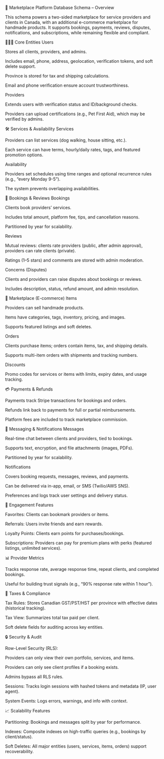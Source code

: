 📘 Marketplace Platform Database Schema – Overview

This schema powers a two-sided marketplace for service providers and clients in Canada, with an additional e-commerce marketplace for handmade products. It supports bookings, payments, reviews, disputes, notifications, and subscriptions, while remaining flexible and compliant.

🧑‍🤝‍🧑 Core Entities
Users

Stores all clients, providers, and admins.

Includes email, phone, address, geolocation, verification tokens, and soft delete support.

Province is stored for tax and shipping calculations.

Email and phone verification ensure account trustworthiness.

Providers

Extends users with verification status and ID/background checks.

Providers can upload certifications (e.g., Pet First Aid), which may be verified by admins.

🛠 Services & Availability
Services

Providers can list services (dog walking, house sitting, etc.).

Each service can have terms, hourly/daily rates, tags, and featured promotion options.

Availability

Providers set schedules using time ranges and optional recurrence rules (e.g., “every Monday 9-5”).

The system prevents overlapping availabilities.

📅 Bookings & Reviews
Bookings

Clients book providers’ services.

Includes total amount, platform fee, tips, and cancellation reasons.

Partitioned by year for scalability.

Reviews

Mutual reviews: clients rate providers (public, after admin approval), providers can rate clients (private).

Ratings (1–5 stars) and comments are stored with admin moderation.

Concerns (Disputes)

Clients and providers can raise disputes about bookings or reviews.

Includes description, status, refund amount, and admin resolution.

🛒 Marketplace (E-commerce)
Items

Providers can sell handmade products.

Items have categories, tags, inventory, pricing, and images.

Supports featured listings and soft deletes.

Orders

Clients purchase items; orders contain items, tax, and shipping details.

Supports multi-item orders with shipments and tracking numbers.

Discounts

Promo codes for services or items with limits, expiry dates, and usage tracking.

💳 Payments & Refunds

Payments track Stripe transactions for bookings and orders.

Refunds link back to payments for full or partial reimbursements.

Platform fees are included to track marketplace commission.

💬 Messaging & Notifications
Messages

Real-time chat between clients and providers, tied to bookings.

Supports text, encryption, and file attachments (images, PDFs).

Partitioned by year for scalability.

Notifications

Covers booking requests, messages, reviews, and payments.

Can be delivered via in-app, email, or SMS (Twilio/AWS SNS).

Preferences and logs track user settings and delivery status.

🌟 Engagement Features

Favorites: Clients can bookmark providers or items.

Referrals: Users invite friends and earn rewards.

Loyalty Points: Clients earn points for purchases/bookings.

Subscriptions: Providers can pay for premium plans with perks (featured listings, unlimited services).

📊 Provider Metrics

Tracks response rate, average response time, repeat clients, and completed bookings.

Useful for building trust signals (e.g., “90% response rate within 1 hour”).

🧾 Taxes & Compliance

Tax Rules: Stores Canadian GST/PST/HST per province with effective dates (historical tracking).

Tax View: Summarizes total tax paid per client.

Soft delete fields for auditing across key entities.

🔒 Security & Audit

Row-Level Security (RLS):

Providers can only view their own portfolio, services, and items.

Providers can only see client profiles if a booking exists.

Admins bypass all RLS rules.

Sessions: Tracks login sessions with hashed tokens and metadata (IP, user agent).

System Events: Logs errors, warnings, and info with context.

📈 Scalability Features

Partitioning: Bookings and messages split by year for performance.

Indexes: Composite indexes on high-traffic queries (e.g., bookings by client/status).

Soft Deletes: All major entities (users, services, items, orders) support recoverability.